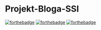 # Projekt-Bloga-SSI
[![forthebadge](https://forthebadge.com/images/badges/as-seen-on-tv.svg)](https://forthebadge.com)
[![forthebadge](https://forthebadge.com/images/badges/gluten-free.svg)](https://forthebadge.com)
[![forthebadge](https://forthebadge.com/images/badges/winter-is-coming.svg)](https://forthebadge.com)